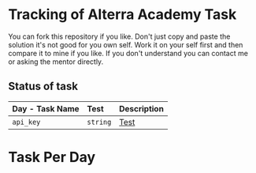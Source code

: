 
# Tracking of Alterra Academy Task

You can fork this repository if you like. Don't just copy and paste the solution it's not good for you own self. Work it on your self first and then compare it to mine if you like. If you don't understand you can contact me or asking the mentor directly. 

## Status of task

 
| Day - Task Name | Test | Description |
| :-------- | :------- | :------------------------- |
|  `api_key`  |  `string`  |  [Test](####task-per-day)  |

  


# Task Per Day

<!--stackedit_data:
eyJoaXN0b3J5IjpbLTIwMzk0OTExMDMsNjE1NDY4ODc2LC0xNj
c5Njc5MjgxXX0=
-->